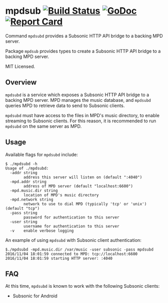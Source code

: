 mpdsub [![Build Status](https://travis-ci.org/mdlayher/mpdsub.svg?branch=master)](https://travis-ci.org/mdlayher/mpdsub) [![GoDoc](http://godoc.org/github.com/mdlayher/mpdsub?status.svg)](http://godoc.org/github.com/mdlayher/mpdsub) [![Report Card](https://goreportcard.com/badge/github.com/mdlayher/mpdsub)](https://goreportcard.com/report/github.com/mdlayher/mpdsub)
======

Command `mpdsubd` provides a Subsonic HTTP API bridge to a backing MPD server.

Package `mpdsub` provides types to create a Subsonic HTTP API bridge to a
backing MPD server.

MIT Licensed.

Overview
--------

`mpdsubd` is a service which exposes a Subsonic HTTP API bridge to a backing
MPD server.  MPD manages the music database, and `mpdsubd` queries MPD to
retrieve data to send to Subsonic clients.

`mpdsubd` must have access to the files in MPD's music directory, to enable
streaming to Subsonic clients.  For this reason, it is recommended to run
`mpdsubd` on the same server as MPD.

Usage
-----

Available flags for `mpdsubd` include:

```
$ ./mpdsubd -h
Usage of ./mpdsubd:
  -addr string
        address this server will listen on (default ":4040")
  -mpd.addr string
        address of MPD server (default "localhost:6600")
  -mpd.music.dir string
        location of MPD's music directory
  -mpd.network string
        network to use to dial MPD (typically 'tcp' or 'unix') (default "tcp")
  -pass string
        password for authentication to this server
  -user string
        username for authentication to this server
  -v    enable verbose logging
```

An example of using `mpdsubd` with Subsonic client authentication:

```
$./mpdsubd -mpd.music.dir /var/music -user subsonic -pass mpdsubd
2016/11/04 18:01:59 connected to MPD: tcp://localhost:6600
2016/11/04 18:01:59 starting HTTP server: :4040
```

FAQ
---

At this time, `mpdsubd` is known to work with the following Subsonic clients:

- Subsonic for Android
